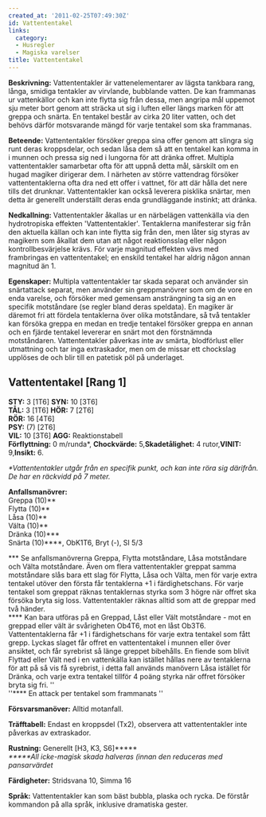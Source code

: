 ```yaml
---
created_at: '2011-02-25T07:49:30Z'
id: Vattententakel
links:
  category:
  - Husregler
  - Magiska varelser
title: Vattententakel
---
```


**Beskrivning:** Vattententakler är vattenelementarer av lägsta tankbara rang, långa, smidiga
tentakler av virvlande, bubblande vatten. De kan frammanas ur vattenkällor och kan inte flytta sig
från dessa, men angripa mål uppemot sju meter bort genom att sträcka ut sig i luften eller längs
marken för att greppa och snärta. En tentakel består av cirka 20 liter vatten, och det behövs därför
motsvarande mängd för varje tentakel som ska frammanas.

**Beteende:** Vattententakler försöker greppa sina offer genom att slingra sig runt deras
kroppsdelar, och sedan låsa dem så att en tentakel kan komma in i munnen och pressa sig ned i
lungorna för att dränka offret. Multipla vattententakler samarbetar ofta för att uppnå detta mål,
särskilt om en hugad magiker dirigerar dem. I närheten av större vattendrag försöker
vattententaklerna ofta dra ned ett offer i vattnet, för att där hålla det nere tills det drunknar.
Vattententakler kan också leverera pisklika snärtar, men detta är generellt underställt deras enda
grundläggande instinkt; att dränka.

**Nedkallning:** Vattententakler åkallas ur en närbelägen vattenkälla via den hydrotropiska effekten
'Vattententakler'. Tentaklerna manifesterar sig från den aktuella källan och kan inte flytta sig
från den, men låter sig styras av magikern som åkallat dem utan att något reaktionsslag eller någon
kontrollbesvärjelse krävs. För varje magnitud effekten vävs med frambringas en vattententakel; en
enskild tentakel har aldrig någon annan magnitud än 1.

**Egenskaper:** Multipla vattententakler tar skada separat och använder sin snärtattack separat, men
använder sin greppmanövrer som om de vore en enda varelse, och försöker med gemensam ansträngning ta
sig an en specifik motståndare (se regler bland deras speldata). En magiker är däremot fri att
fördela tentaklerna över olika motståndare, så två tentakler kan försöka greppa en medan en tredje
tentakel försöker greppa en annan och en fjärde tentakel levererar en snärt mot den förstnämnda
motståndaren. Vattententakler påverkas inte av smärta, blodförlust eller utmattning och tar inga
extraskador, men om de missar ett chockslag upplöses de och blir till en patetisk pöl på underlaget.

Vattententakel \[Rang 1\]
-------------------------

**STY:** 3 \[1T6\] **SYN:** 10 \[3T6\]\
**TÅL:** 3 \[1T6\] **HÖR:** 7 \[2T6\]\
**RÖR:** 16 \[4T6\]\
**PSY:** (7) \[2T6\]\
**VIL:** 10 \[3T6\] **AGG:** Reaktionstabell\
**Förflyttning:** 0 m/runda\*, **Chockvärde:** 5,**Skadetålighet:** 4 rutor,**VINIT:** 9,**Insikt:**
6.

*\*Vattententakler utgår från en specifik punkt, och kan inte röra sig därifrån. De har en räckvidd
på 7 meter.*

**Anfallsmanövrer:**\
Greppa (10)\*\*\
Flytta (10)\*\*\
Låsa (10)\*\*\
Välta (10)\*\*\
Dränka (10)\*\*\*\
Snärta (10)\*\*\*\*, ObK1T6, Bryt (-), SI 5/3

*\*\* Se anfallsmanövrerna Greppa, Flytta motståndare, Låsa motståndare och Välta motståndare. Även
om flera vattententakler greppat samma motståndare slås bara ett slag för Flytta, Låsa och Välta,
men för varje extra tentakel utöver den första får tentaklerna +1 i färdighetschans. För varje
tentakel som greppat räknas tentaklernas styrka som 3 högre när offret ska försöka bryta sig loss.
Vattententakler räknas alltid som att de greppar med två händer.\
*\*\*\* Kan bara utföras på en Greppad, Låst eller Vält motståndare - mot en greppad eller vält är
svårigheten Ob4T6, mot en låst Ob3T6. Vattententaklerna får +1 i färdighetschans för varje extra
tentakel som fått grepp. Lyckas slaget får offret en vattententakel i munnen eller över ansiktet,
och får syrebrist så länge greppet bibehålls. En fiende som blivit Flyttad eller Vält ned i en
vattenkälla kan istället hållas nere av tentaklerna för att på så vis få syrebrist, i detta fall
används manövern Låsa istället för Dränka, och varje extra tentakel tillför 4 poäng styrka när
offret försöker bryta sig fri. ''\
''\*\*\*\* En attack per tentakel som frammanats ''

**Försvarsmanöver:** Alltid motanfall.

**Träfftabell:** Endast en kroppsdel (Tx2), observera att vattententakler inte påverkas av
extraskador.

**Rustning:** Generellt \[H3, K3, S6\]\*\*\*\*\*\
*\*\*\*\*\*All icke-magisk skada halveras (innan den reduceras med pansarvärdet*

**Färdigheter:** Stridsvana 10, Simma 16

**Språk:** Vattententakler kan som bäst bubbla, plaska och rycka. De förstår kommandon på alla
språk, inklusive dramatiska gester.